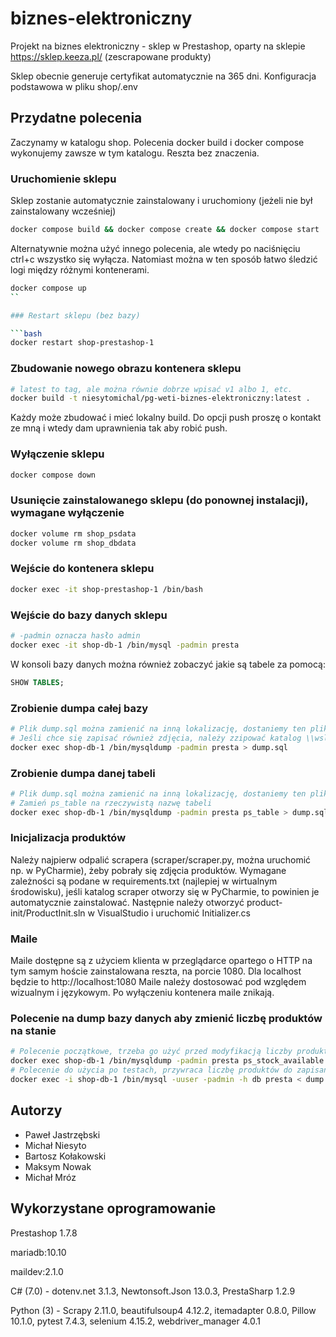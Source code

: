 # biznes-elektroniczny
Projekt na biznes elektroniczny - sklep w Prestashop, oparty na sklepie https://sklep.keeza.pl/ (zescrapowane produkty)

Sklep obecnie generuje certyfikat automatycznie na 365 dni. Konfiguracja podstawowa w pliku shop/.env

## Przydatne polecenia

Zaczynamy w katalogu shop. 
Polecenia docker build i docker compose wykonujemy zawsze w tym katalogu. Reszta bez znaczenia.

### Uruchomienie sklepu
Sklep zostanie automatycznie zainstalowany i uruchomiony (jeżeli nie był zainstalowany wcześniej)

```bash
docker compose build && docker compose create && docker compose start
```

Alternatywnie można użyć innego polecenia, ale wtedy po naciśnięciu ctrl+c wszystko się wyłącza.
Natomiast można w ten sposób łatwo śledzić logi między różnymi kontenerami.
```bash
docker compose up
``

### Restart sklepu (bez bazy)

```bash
docker restart shop-prestashop-1
```

### Zbudowanie nowego obrazu kontenera sklepu

```bash
# latest to tag, ale można równie dobrze wpisać v1 albo 1, etc.
docker build -t niesytomichal/pg-weti-biznes-elektroniczny:latest .
```

Każdy może zbudować i mieć lokalny build. Do opcji push proszę o kontakt ze mną i wtedy dam uprawnienia tak aby robić push.

### Wyłączenie sklepu

```bash
docker compose down
```

### Usunięcie zainstalowanego sklepu (do ponownej instalacji), wymagane wyłączenie

```bash
docker volume rm shop_psdata
docker volume rm shop_dbdata
```

### Wejście do kontenera sklepu

```bash
docker exec -it shop-prestashop-1 /bin/bash
```

### Wejście do bazy danych sklepu

```bash
# -padmin oznacza hasło admin
docker exec -it shop-db-1 /bin/mysql -padmin presta
```

W konsoli bazy danych można również zobaczyć jakie są tabele za pomocą:

```sql
SHOW TABLES; 
```

### Zrobienie dumpa całej bazy

```bash
# Plik dump.sql można zamienić na inną lokalizację, dostaniemy ten plik lokalnie a nie w kontenerze
# Jeśli chce się zapisać również zdjęcia, należy zzipować katalog \\wsl$\docker-desktop-data\data\docker\volumes\shop_psdata\_data\img (lub /var/snap/docker/common/var-lib-docker/volumes/shop_psdata/_data/img na Linuxie) i plik zip umieścić w shop/tmp/
docker exec shop-db-1 /bin/mysqldump -padmin presta > dump.sql
```

### Zrobienie dumpa danej tabeli

```bash
# Plik dump.sql można zamienić na inną lokalizację, dostaniemy ten plik lokalnie a nie w kontenerze
# Zamień ps_table na rzeczywistą nazwę tabeli
docker exec shop-db-1 /bin/mysqldump -padmin presta ps_table > dump.sql
```

### Inicjalizacja produktów
Należy najpierw odpalić scrapera (scraper/scraper.py, można uruchomić np. w PyCharmie), żeby pobrały się zdjęcia produktów. Wymagane zależności są podane w requirements.txt (najlepiej w wirtualnym środowisku), jeśli katalog scraper otworzy się w PyCharmie, to powinien je automatycznie zainstalować. Następnie należy otworzyć product-init/ProductInit.sln w VisualStudio i uruchomić Initializer.cs

### Maile

Maile dostępne są z użyciem klienta w przeglądarce opartego o HTTP na tym samym hoście zainstalowana reszta, na porcie 1080.
Dla localhost będzie to http://localhost:1080
Maile należy dostosować pod względem wizualnym i językowym.
Po wyłączeniu kontenera maile znikają.

### Polecenie na dump bazy danych aby zmienić liczbę produktów na stanie

```bash
# Polecenie początkowe, trzeba go użyć przed modyfikacją liczby produktów, zapisuje aktualną liczbę produktów
docker exec shop-db-1 /bin/mysqldump -padmin presta ps_stock_available > dump.sql
# Polecenie do użycia po testach, przywraca liczbę produktów do zapisanej wartości
docker exec -i shop-db-1 /bin/mysql -uuser -padmin -h db presta < dump.sql
```

## Autorzy

- Paweł Jastrzębski
- Michał Niesyto
- Bartosz Kołakowski
- Maksym Nowak
- Michał Mróz

## Wykorzystane oprogramowanie

Prestashop 1.7.8

mariadb:10.10

maildev:2.1.0

C# (7.0) - dotenv.net 3.1.3, Newtonsoft.Json 13.0.3, PrestaSharp 1.2.9

Python (3) - Scrapy 2.11.0, beautifulsoup4 4.12.2, itemadapter 0.8.0, Pillow 10.1.0, pytest 7.4.3, selenium 4.15.2, webdriver_manager 4.0.1
